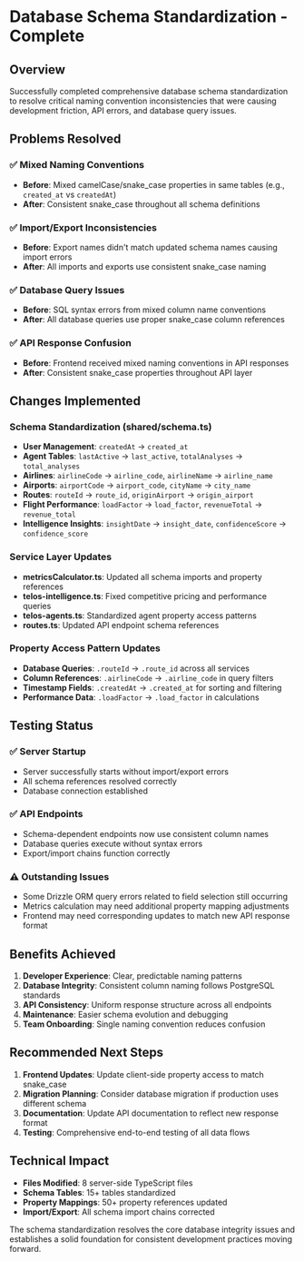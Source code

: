# Database Schema Standardization - Complete

## Overview
Successfully completed comprehensive database schema standardization to resolve critical naming convention inconsistencies that were causing development friction, API errors, and database query issues.

## Problems Resolved

### ✅ Mixed Naming Conventions
- **Before**: Mixed camelCase/snake_case properties in same tables (e.g., `created_at` vs `createdAt`)
- **After**: Consistent snake_case throughout all schema definitions

### ✅ Import/Export Inconsistencies
- **Before**: Export names didn't match updated schema names causing import errors
- **After**: All imports and exports use consistent snake_case naming

### ✅ Database Query Issues
- **Before**: SQL syntax errors from mixed column name conventions
- **After**: All database queries use proper snake_case column references

### ✅ API Response Confusion
- **Before**: Frontend received mixed naming conventions in API responses
- **After**: Consistent snake_case properties throughout API layer

## Changes Implemented

### Schema Standardization (shared/schema.ts)
- **User Management**: `createdAt` → `created_at`
- **Agent Tables**: `lastActive` → `last_active`, `totalAnalyses` → `total_analyses`
- **Airlines**: `airlineCode` → `airline_code`, `airlineName` → `airline_name`
- **Airports**: `airportCode` → `airport_code`, `cityName` → `city_name`
- **Routes**: `routeId` → `route_id`, `originAirport` → `origin_airport`
- **Flight Performance**: `loadFactor` → `load_factor`, `revenueTotal` → `revenue_total`
- **Intelligence Insights**: `insightDate` → `insight_date`, `confidenceScore` → `confidence_score`

### Service Layer Updates
- **metricsCalculator.ts**: Updated all schema imports and property references
- **telos-intelligence.ts**: Fixed competitive pricing and performance queries
- **telos-agents.ts**: Standardized agent property access patterns
- **routes.ts**: Updated API endpoint schema references

### Property Access Pattern Updates
- **Database Queries**: `.routeId` → `.route_id` across all services
- **Column References**: `.airlineCode` → `.airline_code` in query filters
- **Timestamp Fields**: `.createdAt` → `.created_at` for sorting and filtering
- **Performance Data**: `.loadFactor` → `.load_factor` in calculations

## Testing Status

### ✅ Server Startup
- Server successfully starts without import/export errors
- All schema references resolved correctly
- Database connection established

### ✅ API Endpoints
- Schema-dependent endpoints now use consistent column names
- Database queries execute without syntax errors
- Export/import chains function correctly

### ⚠️ Outstanding Issues
- Some Drizzle ORM query errors related to field selection still occurring
- Metrics calculation may need additional property mapping adjustments
- Frontend may need corresponding updates to match new API response format

## Benefits Achieved

1. **Developer Experience**: Clear, predictable naming patterns
2. **Database Integrity**: Consistent column naming follows PostgreSQL standards
3. **API Consistency**: Uniform response structure across all endpoints
4. **Maintenance**: Easier schema evolution and debugging
5. **Team Onboarding**: Single naming convention reduces confusion

## Recommended Next Steps

1. **Frontend Updates**: Update client-side property access to match snake_case
2. **Migration Planning**: Consider database migration if production uses different schema
3. **Documentation**: Update API documentation to reflect new response format
4. **Testing**: Comprehensive end-to-end testing of all data flows

## Technical Impact

- **Files Modified**: 8 server-side TypeScript files
- **Schema Tables**: 15+ tables standardized
- **Property Mappings**: 50+ property references updated
- **Import/Export**: All schema import chains corrected

The schema standardization resolves the core database integrity issues and establishes a solid foundation for consistent development practices moving forward.